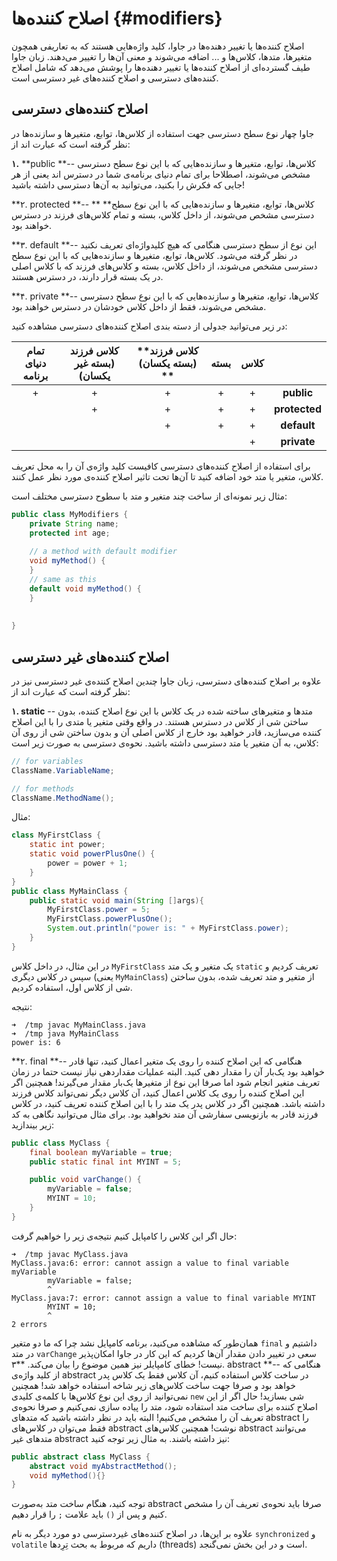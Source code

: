 # اصلاح کننده‌ها {#modifiers}

اصلاح کننده‌ها یا تغییر دهنده‌ها در جاوا، کلید واژه‌هایی هستند که به تعاریفی همچون متغیرها، متدها، کلاس‌ها و ... اضافه می‌شوند و معنی آن‌ها را تغییر می‌دهند. زبان جاوا طیف گسترده‌ای از اصلاح کننده‌ها یا تغییر دهنده‌ها را پوشش می‌دهد که شامل اصلاح کننده‌های دسترسی و اصلاح کننده‌های غیر دسترسی است.

## اصلاح کننده‌های دسترسی

جاوا چهار نوع سطح دسترسی جهت استفاده از کلاس‌ها، توابع، متغیرها و سازنده‌ها در نظر گرفته است که عبارت اند از:

**۱.** **public **-- کلاس‌ها، توابع، متغیرها و سازنده‌هایی که با این نوع سطح دسترسی مشخص می‌شوند، اصطلاحا برای تمام دنیای برنامه‌ی شما در دسترس اند یعنی از هر جایی که فکرش را بکنید، می‌توانید به آن‌ها دسترسی داشته باشید!

**۲. protected **-- ** **کلاس‌ها، توابع، متغیرها و سازنده‌هایی که با این نوع سطح دسترسی مشخص می‌شوند، از داخل کلاس، بسته و تمام کلاس‌های فرزند در دسترس خواهند بود.

**۳. default **-- این نوع از سطح دسترسی هنگامی که هیچ کلیدواژه‌ای تعریف نکنید در نظر گرفته می‌شود. کلاس‌ها، توابع، متغیرها و سازنده‌هایی که با این نوع سطح دسترسی مشخص می‌شوند، از داخل کلاس، بسته و کلاس‌های فرزند که با کلاس اصلی در یک بسته قرار دارند، در دسترس هستند.

**۴. private **-- کلاس‌ها، توابع، متغیرها و سازنده‌هایی که با این نوع سطح دسترسی مشخص می‌شوند، فقط از داخل کلاس خودشان در دسترس خواهند بود. 

در زیر می‌توانید جدولی از دسته بندی اصلاح کننده‌های دسترسی مشاهده کنید:

| **تمام دنیای برنامه** | **کلاس فرزند \(بسته غیر یکسان\)** | **کلاس فرزند \(بسته‌ یکسان\) ** | **بسته** | **کلاس** |  |
| :---: | :---: | :---: | :---: | :---: | :---: |
| + | + | + | + | + | **public** |
|  | + | + | + | + | **protected** |
|  |  | + | + | + | **default** |
|  |  |  |  | + | **private** |

برای استفاده از اصلاح کننده‌های دسترسی کافیست کلید واژه‌ی آن را به محل تعریف کلاس، متغیر یا متد خود اضافه کنید تا آن‌ها تحت تاثیر اصلاح کننده‌ی مورد نظر عمل کنند.

مثال‌ زیر نمونه‌ای از ساخت چند متغیر و متد با سطوح دسترسی مختلف است: 

```java
public class MyModifiers {
    private String name;
    protected int age;
    
    // a method with default modifier
    void myMethod() {
    }
    // same as this
    default void myMethod() {
    }
    
    
}
```

## اصلاح کننده‌های غیر دسترسی

علاوه بر اصلاح کننده‌های دسترسی، زبان جاوا چندین اصلاح کننده‌ی غیر دسترسی نیز در نظر گرفته است که عبارت اند از:

**۱. static** -- متدها و متغیرهای ساخته شده در یک کلاس با این نوع اصلاح کننده، بدون ساختن شی از کلاس در دسترس هستند. در واقع وقتی متغیر یا متدی را با این اصلاح کننده می‌سازید، قادر خواهید بود خارج از کلاس اصلی آن و بدون ساختن شی از روی آن کلاس، به آن متغیر یا متد دسترسی داشته باشید. نحوه‌ی دسترسی به صورت زیر است:

```java
// for variables
ClassName.VariableName;

// for methods
ClassName.MethodName();
```

مثال:

```java
class MyFirstClass {
    static int power;
    static void powerPlusOne() {
        power = power + 1;
    }
}
public class MyMainClass {
    public static void main(String []args){
        MyFirstClass.power = 5;
        MyFirstClass.powerPlusOne();
        System.out.println("power is:‌ " + MyFirstClass.power);
    }
}
```

در این مثال، در داخل کلاس `MyFirstClass` یک متغیر و یک متد `static` تعریف کردیم و سپس در کلاس دیگری \(یعنی `MyMainClass`\) از متغیر و متد تعریف شده، بدون ساختن شی از کلاس اول، استفاده کردیم.

نتیجه:

```
➜  /tmp javac MyMainClass.java
➜  /tmp java MyMainClass      
power is: 6
```

**۲. final **-- هنگامی که این اصلاح کننده را روی یک متغیر اعمال کنید، تنها قادر خواهید بود یک‌بار آن را مقدار دهی کنید. البته عملیات مقداردهی نیاز نیست حتما در زمان تعریف متغیر انجام شود اما صرفا این نوع از متغیرها یک‌بار مقدار می‌گیرند! همچنین اگر این اصلاح کننده را روی یک کلاس اعمال کنید، آن کلاس دیگر نمی‌تواند کلاس فرزند داشته باشد. همچنین اگر در کلاس پدر یک متد را با این اصلاح کننده تعریف کنید، در کلاس فرزند قادر به بازنویسی سفارشی آن متد نخواهید بود.
 برای مثال می‌توانید نگاهی به کد زیر بیندازید:
```java
public class MyClass {
    final boolean myVariable = true;
    public static final int MYINT = 5;

    public void varChange() {
        myVariable = false;
        MYINT = 10;
    }
}
```
حال اگر این کلاس را کامپایل کنیم نتیجه‌ی زیر را خواهیم گرفت:
```
➜  /tmp javac MyClass.java
MyClass.java:6: error: cannot assign a value to final variable myVariable
        myVariable = false;
        ^
MyClass.java:7: error: cannot assign a value to final variable MYINT
        MYINT = 10;
        ^
2 errors
```
همان‌طور که مشاهده می‌کنید، برنامه کامپایل نشد چرا که ما دو متغیر `final` داشتیم و در متد `varChange` سعی در تغییر دادن مقدار آن‌ها کردیم که این کار در جاوا امکان‌پذیر نیست! خطای کامپایلر نیز همین موضوع را بیان می‌کند.
**۳. abstract **-- هنگامی که از کلید واژه‌ی abstract در ساخت کلاس استفاده کنیم، آن کلاس فقط یک کلاس پدر خواهد بود و صرفا جهت ساخت کلاس‌های زیر شاخه استفاده خواهد شد! همچنین نمی‌توانید از روی این نوع کلاس‌ها با کلمه‌ی کلیدی `new` شی بسازید! حال اگر از این اصلاح کننده برای ساخت متد استفاده شود، متد را پیاده سازی نمی‌کنیم و صرفا نحوه‌ی تعریف آن را مشخص می‌کنیم! البته باید در نظر داشته باشید که متدهای abstract را فقط می‌توان در کلاس‌های abstract نوشت! همچنین کلاس‌های abstract می‌توانند متدهای غیر abstract نیز داشته باشند.
به مثال زیر توجه کنید:
```java
public abstract class MyClass {
    abstract void myAbstractMethod();
    void myMethod(){}
}
```
توجه کنید، هنگام ساخت متد به‌صورت abstract صرفا باید نحوه‌ی تعریف آن را مشخص کنیم و پس از `()` باید علامت `;`  را قرار دهیم.

علاوه بر این‌ها، در اصلاح کننده‌های غیردسترسی دو مورد دیگر به نام `synchronized` و `volatile` داریم که مربوط به بحث تِرِدها (threads) است و در این بخش نمی‌گنجد.

